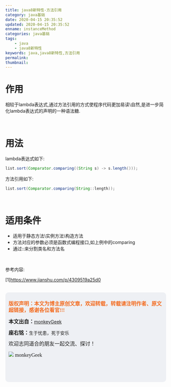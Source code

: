 ```yaml
---
title: java8新特性-方法引用
category: java基础
date: 2020-04-15 20:35:52
updated: 2020-04-15 20:35:52
enname: instanceMethod
categories: java基础
tags:
	- java
	- java8新特性
keywords: java,java8新特性,方法引用
permalink:
thumbnail:
---
```


# 作用

相较于lambda表达式,通过方法引用的方式使程序代码更加易读\自然,是进一步简化lambda表达式的声明的一种语法糖.

<!--more-->

</br>

# 用法

lambda表达式如下:

```java
list.sort(Comparator.comparing((String s) -> s.length()));
```

方法引用如下:

```java
list.sort(Comparator.comparing(String::length));
```



</br>

# 适用条件

- 适用于静态方法\实例方法\构造方法
- 方法对应的参数必须是函数式编程接口,如上例中的comparing
- 通过::来分割类名和方法名



</br>

参考内容:

[1]https://www.jianshu.com/p/4309519a25d0



</br>

<script>
var _hmt = _hmt || [];
(function() {
  var hm = document.createElement("script");
  hm.src = "https://hm.baidu.com/hm.js?2f798e6b269c8a40f12bef25d7f1876d";
  var s = document.getElementsByTagName("script")[0]; 
  s.parentNode.insertBefore(hm, s);
})();
</script>

<div style="height:260px; background-color:rgb(238,240,244); padding:10px;border-radius:10px;">
    <p style="color:#f36c21;font:bold 16px/20px 'kaiTi';">
      版权声明：本文为博主原创文章，欢迎转载，转载请注明作者、原文超链接，感谢各位看官!!!
    </p>
    <p>
      <span style="font:bold 16px/20px 'kaiTi';">本文出自：</span><a href="https://monkeyGeek369.github.io">monkeyGeek</a> 
    </p>
    <p>
      <span style="font:bold 16px/20px 'kaiTi';">座右铭：</span><span>生于忧患，死于安乐</span> 
    </p>
    <p>
      <span style="font:16px/20px 'kaiTi';">欢迎志同道合的朋友一起交流、探讨！</span> 
    </p>
    <img style="height:auto; width:auto;flot:left;" src="../../../../image/monkey64.png" /><span style="font:16px/20px 'kaiTi';flot:left;">   monkeyGeek</span>


